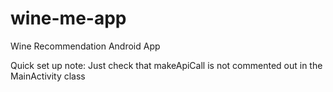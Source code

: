 # wine-me-app
Wine Recommendation Android App

Quick set up note: Just check that makeApiCall is not commented out in the MainActivity class
